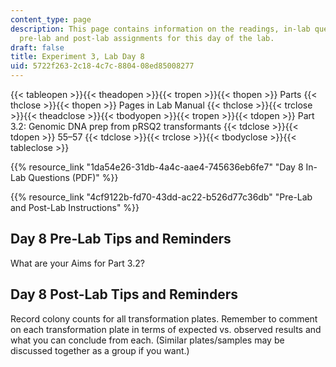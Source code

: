 ```yaml
---
content_type: page
description: This page contains information on the readings, in-lab questions, and
  pre-lab and post-lab assignments for this day of the lab.
draft: false
title: Experiment 3, Lab Day 8
uid: 5722f263-2c18-4c7c-8804-08ed85008277
---
```

{{< tableopen >}}{{< theadopen >}}{{< tropen >}}{{< thopen >}}
Parts
{{< thclose >}}{{< thopen >}}
Pages in Lab Manual
{{< thclose >}}{{< trclose >}}{{< theadclose >}}{{< tbodyopen >}}{{< tropen >}}{{< tdopen >}}
Part 3.2: Genomic DNA prep from pRSQ2 transformants
{{< tdclose >}}{{< tdopen >}}
55–57
{{< tdclose >}}{{< trclose >}}{{< tbodyclose >}}{{< tableclose >}}

{{% resource_link "1da54e26-31db-4a4c-aae4-745636eb6fe7" "Day 8 In-Lab Questions (PDF)" %}}

{{% resource_link "4cf9122b-fd70-43dd-ac22-b526d77c36db" "Pre-Lab and Post-Lab Instructions" %}}

## Day 8 Pre-Lab Tips and Reminders

What are your Aims for Part 3.2?

## Day 8 Post-Lab Tips and Reminders

Record colony counts for all transformation plates. Remember to comment on each transformation plate in terms of expected vs. observed results and what you can conclude from each. (Similar plates/samples may be discussed together as a group if you want.)